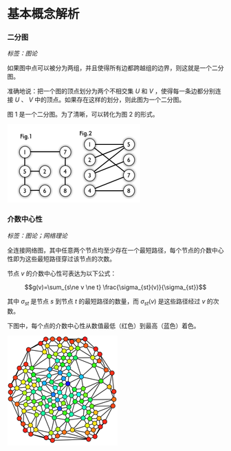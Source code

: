 # 基本概念解析

### 二分图

*标签：图论*

如果图中点可以被分为两组，并且使得所有边都跨越组的边界，则这就是一个二分图。

准确地说：把一个图的顶点划分为两个不相交集 $U$ 和 $V$ ，使得每一条边都分别连接 $U$ 、 $V$ 中的顶点。如果存在这样的划分，则此图为一个二分图。

图 1 是一个二分图。为了清晰，可以转化为图 2 的形式。

![image-20221017210725900](./image/concept/image-20221017210725900.png)

### 介数中心性

*标签：图论；网络理论*

全连接网络图，其中任意两个节点均至少存在一个最短路径，每个节点的介数中心性即为这些最短路径穿过该节点的次数。

节点 $v$ 的介数中心性可表达为以下公式：

$$g(v)=\sum_{s\ne v \ne t} \frac{\sigma_{st}(v)}{\sigma_{st}}$$

其中 $\sigma_{st}$ 是节点 $s$ 到节点 $t$ 的最短路径的数量，而 $\sigma_{st}(v)$ 是这些路径经过 $v$ 的次数。

下图中，每个点的介数中心性从数值最低（红色）到最高（蓝色）着色。

<img src="./image/concept/1024px-Graph_betweenness.svg-1666008799517-5.png" alt="1024px-Graph_betweenness.svg" style="zoom: 25%;" />